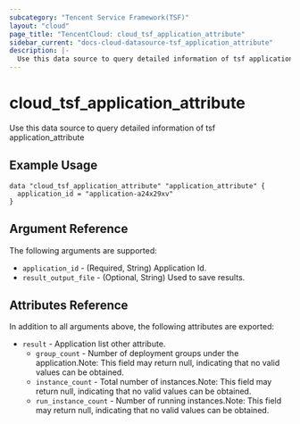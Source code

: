 ```yaml
---
subcategory: "Tencent Service Framework(TSF)"
layout: "cloud"
page_title: "TencentCloud: cloud_tsf_application_attribute"
sidebar_current: "docs-cloud-datasource-tsf_application_attribute"
description: |-
  Use this data source to query detailed information of tsf application_attribute
---
```


# cloud_tsf_application_attribute

Use this data source to query detailed information of tsf application_attribute

## Example Usage

```hcl
data "cloud_tsf_application_attribute" "application_attribute" {
  application_id = "application-a24x29xv"
}
```

## Argument Reference

The following arguments are supported:

* `application_id` - (Required, String) Application Id.
* `result_output_file` - (Optional, String) Used to save results.

## Attributes Reference

In addition to all arguments above, the following attributes are exported:

* `result` - Application list other attribute.
  * `group_count` - Number of deployment groups under the application.Note: This field may return null, indicating that no valid values can be obtained.
  * `instance_count` - Total number of instances.Note: This field may return null, indicating that no valid values can be obtained.
  * `run_instance_count` - Number of running instances.Note: This field may return null, indicating that no valid values can be obtained.


